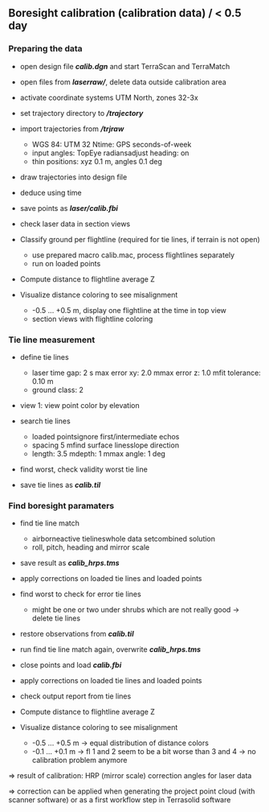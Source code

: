 **Boresight calibration (calibration data)** / \< 0.5 day
---------------------------------------------------------

### Preparing the data

-   open design file ***calib.dgn*** and start TerraScan and TerraMatch
-   open files from ***laserraw/***, delete data outside calibration
    area
-   activate coordinate systems UTM North, zones 32-3x
-   set trajectory directory to ***/trajectory***
-   import trajectories from ***/trjraw***

    -   WGS 84: UTM 32 Ntime: GPS seconds-of-week
    -   input angles: TopEye radiansadjust heading: on
    -   thin positions: xyz 0.1 m, angles 0.1 deg

-   draw trajectories into design file
-   deduce using time
-   save points as ***laser/calib.fbi***
-   check laser data in section views

-   Classify ground per flightline (required for tie lines, if terrain
    is not open)

    -   use prepared macro calib.mac, process flightlines separately
    -   run on loaded points

-   Compute distance to flightline average Z
-   Visualize distance coloring to see misalignment

    -   -0.5 ... +0.5 m, display one flightline at the time in top view
    -   section views with flightline coloring

### Tie line measurement

-   define tie lines

    -   laser time gap: 2 s max error xy: 2.0 mmax error z: 1.0 mfit
        tolerance: 0.10 m
    -   ground class: 2

-   view 1: view point color by elevation
-   search tie lines

    -   loaded pointsignore first/intermediate echos
    -   spacing 5 mfind surface linesslope direction
    -   length: 3.5 mdepth: 1 mmax angle: 1 deg

-   find worst, check validity worst tie line
-   save tie lines as ***calib.til***

### Find boresight paramaters

-   find tie line match

    -   airborneactive tielineswhole data setcombined solution
    -   roll, pitch, heading and mirror scale

-   save result as ***calib\_hrps.tms***
-   apply corrections on loaded tie lines and loaded points
-   find worst to check for error tie lines

    -   might be one or two under shrubs which are not really good →
        delete tie lines

-   restore observations from ***calib.til***
-   run find tie line match again, overwrite ***calib\_hrps.tms***
-   close points and load ***calib.fbi***
-   apply corrections on loaded tie lines and loaded points
-   check output report from tie lines

-   Compute distance to flightline average Z
-   Visualize distance coloring to see misalignment

    -   -0.5 ... +0.5 m → equal distribution of distance colors
    -   -0.1 ... +0.1 m → fl 1 and 2 seem to be a bit worse than 3 and 4
        → no calibration problem anymore

=\> result of calibration: HRP (mirror scale) correction angles for
laser data

=\> correction can be applied when generating the project point cloud
(with scanner software) or as a first workflow step in Terrasolid
software
